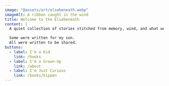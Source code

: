 ```yaml
---
image: "@assets/art/elsebeneath.webp"
imageAlt: A ribbon caught in the wind
title: Welcome to the Elsebeneath
content: |
  A quiet collection of stories stitched from memory, wind, and what we almost said.

  Some were written for my son.  
  All were written to be shared.
buttons:
  - label: I'm a Kid
    link: /books
  - label: I'm a Grown-Up
    link: /about
  - label: I'm Just Curious
    link: /books/kippen
---
```

